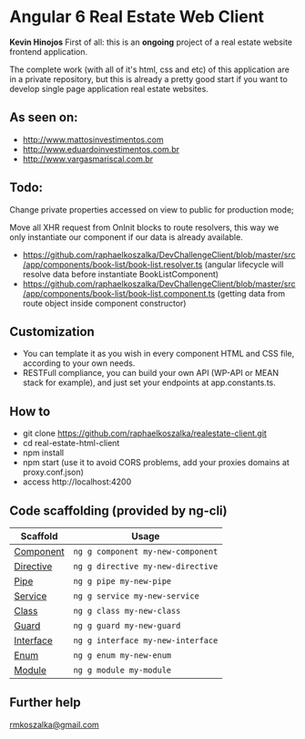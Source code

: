 


# Angular 6 Real Estate Web Client

**Kevin Hinojos**
First of all: this is an **ongoing** project of a real estate website frontend application. 

The complete work (with all of it's html, css and etc) of this application
 are in a private repository, but this is already a pretty good start 
 if you want to develop single page application real estate websites.
 
 ## As seen on:

- http://www.mattosinvestimentos.com
- http://www.eduardoinvestimentos.com.br
- http://www.vargasmariscal.com.br

## Todo: 
Change private properties accessed on view to public for production mode;

Move all XHR request from OnInit blocks to route resolvers,
 this way we only instantiate our component if our data is already available. 
 
 - https://github.com/raphaelkoszalka/DevChallengeClient/blob/master/src/app/components/book-list/book-list.resolver.ts (angular lifecycle will resolve data before instantiate BookListComponent)
 - https://github.com/raphaelkoszalka/DevChallengeClient/blob/master/src/app/components/book-list/book-list.component.ts (getting data from route object inside component constructor)
 
 ## Customization
- You can template it as you wish in every component HTML and CSS file, according to your own needs.
- RESTFull compliance, you can build your own API (WP-API or MEAN stack for example), and just set your endpoints at app.constants.ts.

## How to
- git clone https://github.com/raphaelkoszalka/realestate-client.git
- cd real-estate-html-client
- npm install
- npm start (use it to avoid CORS problems, add your proxies domains at proxy.conf.json)
- access http://localhost:4200

## Code scaffolding (provided by ng-cli)

Scaffold  | Usage
---       | ---
[Component](https://github.com/angular/angular-cli/wiki/generate-component) | `ng g component my-new-component`
[Directive](https://github.com/angular/angular-cli/wiki/generate-directive) | `ng g directive my-new-directive`
[Pipe](https://github.com/angular/angular-cli/wiki/generate-pipe)           | `ng g pipe my-new-pipe`
[Service](https://github.com/angular/angular-cli/wiki/generate-service)     | `ng g service my-new-service`
[Class](https://github.com/angular/angular-cli/wiki/generate-class)         | `ng g class my-new-class`
[Guard](https://github.com/angular/angular-cli/wiki/generate-guard)         | `ng g guard my-new-guard`
[Interface](https://github.com/angular/angular-cli/wiki/generate-interface) | `ng g interface my-new-interface`
[Enum](https://github.com/angular/angular-cli/wiki/generate-enum)           | `ng g enum my-new-enum`
[Module](https://github.com/angular/angular-cli/wiki/generate-module)       | `ng g module my-module`


## Further help

rmkoszalka@gmail.com
